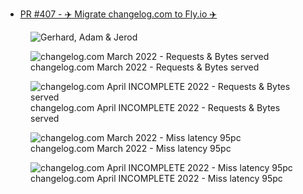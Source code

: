 - [PR #407 - ✈️ Migrate changelog.com to Fly.io ✈️](https://github.com/thechangelog/changelog.com/pull/407)

<figure class="richtext-figure richtext-figure--full">
  <img src="https://cdn.changelog.com/shipit/shipit-50--kaizen5.jpg" alt="Gerhard, Adam & Jerod" loading="lazy">
</figure>

<figure class="richtext-figure richtext-figure--full">
  <img src="https://cdn.changelog.com/shipit/50/shipit-50--march-reqs-bytes.png" alt="changelog.com March 2022 - Requests & Bytes served" loading="lazy">
  <figcaption><span>changelog.com March 2022 - Requests & Bytes served</span></figcaption> 
</figure>

<figure class="richtext-figure richtext-figure--full">
  <img src="https://cdn.changelog.com/shipit/50/shipit-50--april-incomplete-reqs-bytes.png" alt="changelog.com April INCOMPLETE 2022 - Requests & Bytes served" loading="lazy">
  <figcaption><span>changelog.com April INCOMPLETE 2022 - Requests & Bytes served</span></figcaption> 
</figure>

<figure class="richtext-figure richtext-figure--full">
  <img src="https://cdn.changelog.com/shipit/50/shipit-50--march-miss-latency.png" alt="changelog.com March 2022 - Miss latency 95pc" loading="lazy">
  <figcaption><span>changelog.com March 2022 - Miss latency 95pc</span></figcaption> 
</figure>

<figure class="richtext-figure richtext-figure--full">
  <img src="https://cdn.changelog.com/shipit/50/shipit-50--april-incomplete-miss-latency.png" alt="changelog.com April INCOMPLETE 2022 - Miss latency 95pc" loading="lazy">
  <figcaption><span>changelog.com April INCOMPLETE 2022 - Miss latency 95pc</span></figcaption> 
</figure>
